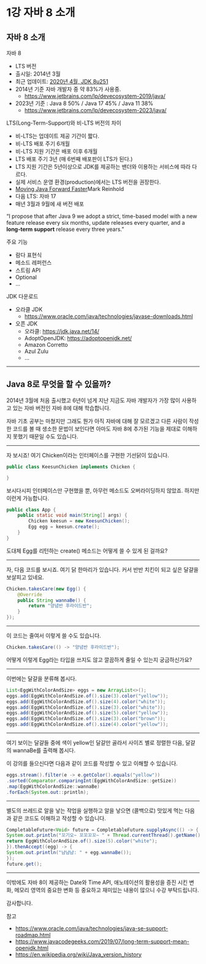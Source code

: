 # 1강 자바 8 소개
## 자바 8 소개

자바 8

- LTS 버전
- 출시일: 2014년 3월
- 최근 업데이트: [2020년 4월, JDK 8u251](https://www.oracle.com/technetwork/java/javase/8u251-relnotes-5972664.html)
- 2014년 기준 자바 개발자 중 약 83%가 사용중.
    - https://www.jetbrains.com/lp/devecosystem-2019/java/
- 2023년 기준 : Java 8 50% / Java 17 45% / Java 11 38%
  - https://www.jetbrains.com/lp/devecosystem-2023/java/
  
LTS(Long-Term-Support)와 비-LTS 버전의 차이

- 비-LTS는 업데이트 제공 기간이 짧다.
- 비-LTS 배포 주기 6개월
- 비-LTS 지원 기간은 배포 이후 6개월
- LTS 배포 주기 3년 (매 6번째 배포판이 LTS가 된다.)
- LTS 지원 기간은 5년이상으로 JDK를 제공하는 밴더와 이용하는 서비스에 따라 다르다.
- 실제 서비스 운영 환경(production)에서는 LTS 버전을 권장한다.
- [Moving Java Forward Faster](https://mreinhold.org/blog/forward-faster)Mark Reinhold
- 다음 LTS: 자바 17
- 매년 3월과 9월에 새 버전 배포

“I propose that after Java 9 we adopt a strict, time-based model with a new feature release every six months, update releases every quarter, and a **long-term support** release every three years.”

주요 기능

- 람다 표현식
- 메소드 레퍼런스
- 스트림 API
- Optional<T>
- ...

JDK 다운로드

- 오라클 JDK
    - https://www.oracle.com/java/technologies/javase-downloads.html
- 오픈 JDK
    - 오라클: https://jdk.java.net/14/
    - AdoptOpenJDK: https://adoptopenjdk.net/
    - Amazon Corretto
    - Azul Zulu
    - ...
---
## Java 8로 무엇을 할 수 있을까?
2014년 3월에 처음 출시했고 6년이 넘게 지난 지금도 자바 개발자가 가장 많이 사용하고 있는 자바 버전인 자바 8에 대해 학습합니다.

자바 기초 공부는 마쳤지만 그래도 뭔가 아직 자바에 대해 잘 모르겠고 다른 사람이 작성한 코드를 볼 때 생소한 문법이 보인다면 아마도 자바 8에 추가된 기능을 제대로 이해하지 못했기 때문일 수도 있습니다.

---

자 보시죠! 여기 Chicken이라는 인터페이스를 구현한 기선닭이 있습니다.

```java
public class KeesunChicken implements Chicken {

}
```

보시다시피 인터페이스만 구현했을 뿐, 아무런 메소드도 오버라이딩하지 않았죠. 하지만 이런게 가능합니다.

```java
public class App {
	public static void main(String[] args) {
		Chicken keesun = new KeesunChicken();
		Egg egg = keesun.create();
	}
}
```

도대체 Egg를 리턴하는 create() 메소드는 어떻게 쓸 수 있게 된 걸까요?

---

자, 다음 코드를 보시죠. 여기 닭 한마리가 있습니다. 커서 반반 치킨이 되고 싶은 달걀을 보살피고 있네요.

```java
Chicken.takesCare(new Egg() {
	@Override
	public String wannaBe() {
		return "양념반 후라이드반";
	}
});
```

---

이 코드는 줄여서 이렇게 쓸 수도 있습니다.

```java
Chicken.takesCare(() -> "양념반 후라이드반");
```

어떻게 이렇게 Egg라는 타입을 쓰지도 않고 깔끔하게 줄일 수 있는지 궁금하신가요?

---

이번에는 달걀을 분류해 봅시다.

```java
List<EggWithColorAndSize> eggs = new ArrayList<>();
eggs.add(EggWithColorAndSize.of().size(3).color("yellow"));
eggs.add(EggWithColorAndSize.of().size(4).color("white"));
eggs.add(EggWithColorAndSize.of().size(3).color("white"));
eggs.add(EggWithColorAndSize.of().size(5).color("yellow"));
eggs.add(EggWithColorAndSize.of().size(3).color("brown"));
eggs.add(EggWithColorAndSize.of().size(4).color("yellow"));
```

---

여기 보이는 달걀들 중에 색이 yellow인 달걀만 골라서 사이즈 별로 정렬한 다음, 달걀의 wannaBe를 출력해 봅시다.

이 강의를 들으신다면 다음과 같이 코드를 작성할 수 있고 이해할 수 있습니다.

```java
eggs.stream().filter(e -> e.getColor().equals("yellow"))
.sorted(Comparator.comparingInt(EggWithColorAndSize::getSize))
.map(EggWithColorAndSize::wannaBe)
.forEach(System.out::println);
```

---

별도의 쓰레드로 알을 낳는 작업을 실행하고 알을 낳으면 (콜백으로) 맛있게 먹는 다음과 같은 코드도 이해하고 작성할 수 있습니다.

```java
CompletableFuture<Void> future = CompletableFuture.supplyAsync(() -> {
System.out.println("꼬기오~ 꼬꼬꼬꼬~ " + Thread.currentThread().getName());
return EggWithColorAndSize.of().size(5).color("white");
}).thenAccept((egg) -> {
System.out.println("냠냠냠: " + egg.wannaBe());
});
future.get();
```

---

이밖에도 자바 8이 제공하는 Date와 Time API, 애노테이션의 활용성을 증진 시킨 변화, 메모리 영역의 중요한 변화 등 중요하고 재미있는 내용이 많으니 수강 부탁드립니다.

감사합니다.



참고

- https://www.oracle.com/java/technologies/java-se-support-roadmap.html
- https://www.javacodegeeks.com/2019/07/long-term-support-mean-openjdk.html
- https://en.wikipedia.org/wiki/Java_version_history
